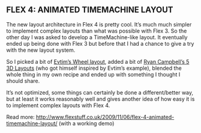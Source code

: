 ## FLEX 4: ANIMATED TIMEMACHINE LAYOUT

The new layout architecture in Flex 4 is pretty cool. It’s much much simpler to implement complex layouts than what was possible with Flex 3. So the other day I was asked to develop a TimeMachine-like layout. It eventually ended up being done with Flex 3 but before that I had a chance to give a try with the new layout system.

So I picked a bit of [Evtim’s Wheel layout](http://evtimmy.com/2009/06/wheellayout-source-and-quick-mashup/), added a bit of [Ryan Campbell’s 5 3D Layouts](http://www.ryancampbell.com/2009/06/16/heres-5-3d-layouts-for-flex-4/) (who got himself inspired by Evtim’s example), blended the whole thing in my own recipe and ended up with something I thought I should share.

It’s not optimized, some things can certainly be done a different/better way, but at least it works reasonably well and gives another idea of how easy it is to implement complex layouts with Flex 4.



Read more: http://www.flexstuff.co.uk/2009/11/06/flex-4-animated-timemachine-layout/ (with a working demo)
